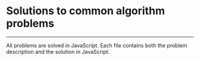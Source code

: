 # Solutions to common algorithm problems
------

All problems are solved in JavaScript. Each file contains both the problem description and the solution in JavaScript. 
